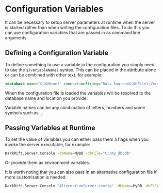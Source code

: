 # Configuration Variables
It can be necessary to setup server parameters at runtime when the server is started rather than when writing the configuration files. To do this you can use configuration variables that are passed in as command line arguments.

## Defining a Configuration Variable
To define something to use a variable in the configuration you simply need to use the `$(variableName)` syntax. This can be placed in the attribute alone or can be combined with other text, for example:
```xml
<database name="$(dbName)" connectionString="Data Source=$(dbFile);Version=3;"/>
```
When the configuration file is loaded the variables will be resolved to the database name and location you provide.

Variable names can be any combination of letters, numbers and some symbols such as `_`.

## Passing Variables at Runtime
To set the value of variables you can either pass them a flags when you invoke the server executable, for example:
```bash
DarkRift.Server.Console -dbName=MyDB -dbFile="C:/my_db.db"
```
Or provide them as environment variables.

It is worth noting that you can also pass in an alternative configuration file if more customisation is needed:
```bash
DarkRift.Server.Console "AlternativeServer.config" -dbName=MyDB -dbFile="C:/my_db.db"
```
